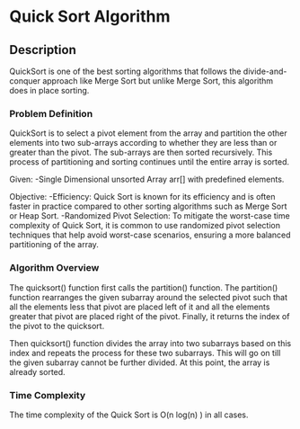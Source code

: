 # Quick Sort Algorithm

## Description

QuickSort is one of the best sorting algorithms that follows the divide-and-conquer approach like Merge Sort but unlike Merge Sort, this algorithm does in place sorting.

### Problem Definition
QuickSort is to select a pivot element from the array and partition the other elements into two sub-arrays according to whether they are less than or greater than the pivot. The sub-arrays are then sorted recursively. This process of partitioning and sorting continues until the entire array is sorted.

Given:
-Single Dimensional unsorted Array arr[] with predefined elements.

Objective:
-Efficiency: Quick Sort is known for its efficiency and is often faster in practice compared to other sorting algorithms such as Merge Sort or Heap Sort.
-Randomized Pivot Selection: To mitigate the worst-case time complexity of Quick Sort, it is common to use randomized pivot selection techniques that help avoid worst-case scenarios, ensuring a more balanced partitioning of the array. 

### Algorithm Overview

The quicksort() function first calls the partition() function. The partition() function rearranges the given subarray around the selected pivot such that all the elements less that pivot are placed left of it and all the elements greater that pivot are placed right of the pivot. Finally, it returns the index of the pivot to the quicksort.

Then quicksort() function divides the array into two subarrays based on this index and repeats the process for these two subarrays. This will go on till the given subarray cannot be further divided. At this point, the array is already sorted.

### Time Complexity

The time complexity of the Quick Sort is  O(n log(n) ) in all cases.
